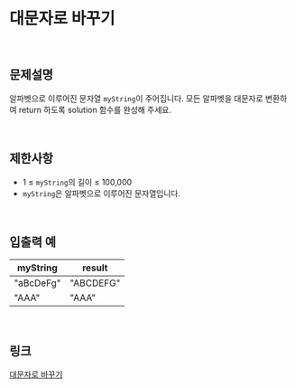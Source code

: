 # 대문자로 바꾸기

<br>

## 문제설명
알파벳으로 이루어진 문자열 `myString`이 주어집니다. 모든 알파벳을 대문자로 변환하여 return 하도록 solution 함수를 완성해 주세요.

<br>

## 제한사항
- 1 ≤ `myString`의 길이 ≤ 100,000
- `myString`은 알파벳으로 이루어진 문자열입니다.

<br>

## 입출력 예
| myString | result |
|---|---|
| "aBcDeFg" | "ABCDEFG" |
| "AAA" | "AAA" |

<br>

## 링크
[대문자로 바꾸기](https://school.programmers.co.kr/learn/courses/30/lessons/181877)
